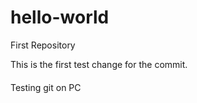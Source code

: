# hello-world
First Repository

This is the first test change for the commit.

#### 

Testing git on PC

####
